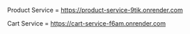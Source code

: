 Product Service = https://product-service-9tik.onrender.com


Cart Service = https://cart-service-f6am.onrender.com
